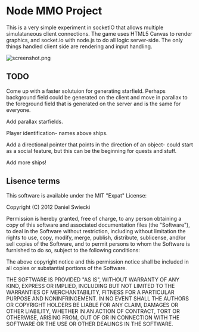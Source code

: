 Node MMO Project
================

This is a very simple experiment in socketIO that allows multiple simulataneous client connections. The game uses HTML5 Canvas to render graphics, and socket.io with node.js to do all logic server-side. The only things handled client side are rendering and input handling.

![screenshot.png](https://github.com/swiecki/node-mmo/raw/master/screenshot.png "Screenshot")

TODO
----

Come up with a faster solutuion for generating starfield. Perhaps background field could be generated on the client and move in parallax to the foreground field that is generated on the server and is the same for everyone.

Add parallax starfields.

Player identification- names above ships.

Add a directional pointer that points in the direction of an object- could start as a social feature, but this can be the beginning for quests and stuff.

Add more ships!

Lisence terms
-------------

This software is available under the MIT "Expat" License:

Copyright (C) 2012 Daniel Swiecki

Permission is hereby granted, free of charge, to any person obtaining a copy of this software and associated documentation files (the "Software"), to deal in the Software without restriction, including without limitation the rights to use, copy, modify, merge, publish, distribute, sublicense, and/or sell copies of the Software, and to permit persons to whom the Software is furnished to do so, subject to the following conditions:

The above copyright notice and this permission notice shall be included in all copies or substantial portions of the Software.

THE SOFTWARE IS PROVIDED "AS IS", WITHOUT WARRANTY OF ANY KIND, EXPRESS OR IMPLIED, INCLUDING BUT NOT LIMITED TO THE WARRANTIES OF MERCHANTABILITY, FITNESS FOR A PARTICULAR PURPOSE AND NONINFRINGEMENT. IN NO EVENT SHALL THE AUTHORS OR COPYRIGHT HOLDERS BE LIABLE FOR ANY CLAIM, DAMAGES OR OTHER LIABILITY, WHETHER IN AN ACTION OF CONTRACT, TORT OR OTHERWISE, ARISING FROM, OUT OF OR IN CONNECTION WITH THE SOFTWARE OR THE USE OR OTHER DEALINGS IN THE SOFTWARE.
